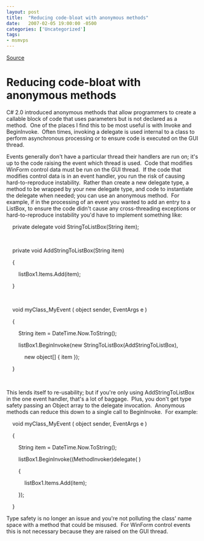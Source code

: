 ```yaml
---
layout: post
title:  "Reducing code-bloat with anonymous methods"
date:   2007-02-05 19:00:00 -0500
categories: ['Uncategorized']
tags:
- msmvps
---
```

[Source](http://blogs.msmvps.com/peterritchie/2007/02/06/reducing-code-bloat-with-anonymous-methods/ "Permalink to Reducing code-bloat with anonymous methods")

# Reducing code-bloat with anonymous methods

C# 2.0 introduced anonymous methods that allow programmers to create a callable block of code that uses parameters but is not declared as a method.  One of the places I find this to be most useful is with Invoke and BeginInvoke.  Often times, invoking a delegate is used internal to a class to perform asynchronous processing or to ensure code is executed on the GUI thread.  

Events generally don't have a particular thread their handlers are run on; it's up to the code raising the event which thread is used.  Code that modifies WinForm control data must be run on the GUI thread.  If the code that modifies control data is in an event handler, you run the risk of causing hard-to-reproduce instability.  Rather than create a new delegate type, a method to be wrapped by your new delegate type, and code to instantiate the delegate when needed; you can use an anonymous method.  For example, if in the processing of an event you wanted to add an entry to a ListBox, to ensure the code didn't cause any cross-threading exceptions or hard-to-reproduce instability you'd have to implement something like: 

  

    private delegate void StringToListBox(String item);

 

    private void AddStringToListBox(String item)

    {

        listBox1.Items.Add(item);

    }

 

    void myClass_MyEvent ( object sender, EventArgs e )

    {

  

        String item = DateTime.Now.ToString();

        listBox1.BeginInvoke(new StringToListBox(AddStringToListBox),

            new object[] { item });

    }

 

This lends itself to re-usability; but if you're only using AddStringToListBox in the one event handler, that's a lot of baggage.  Plus, you don't get type safety passing an Object array to the delegate invocation.  Anonymous methods can reduce this down to a single call to BeginInvoke.  For example:

  

    void myClass_MyEvent ( object sender, EventArgs e )

    {

        String item = DateTime.Now.ToString();

        listBox1.BeginInvoke((MethodInvoker)delegate( )

        {

            listBox1.Items.Add(item);

        });

    }

Type safety is no longer an issue and you're not polluting the class' name space with a method that could be misused.  For WinForm control events this is not necessary because they are raised on the GUI thread.

